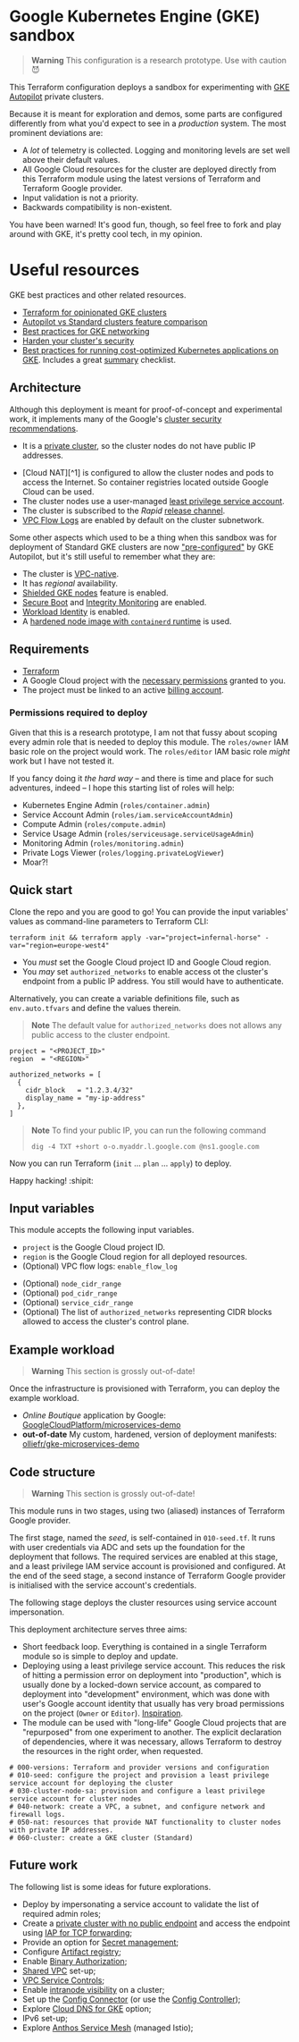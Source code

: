 # Google Kubernetes Engine (GKE) sandbox

> **Warning**
> This configuration is a research prototype. Use with caution :smiling_imp:

This Terraform configuration deploys a sandbox for experimenting with [GKE Autopilot](https://cloud.google.com/kubernetes-engine) private clusters.

Because it is meant for exploration and demos, some parts are configured differently from what you'd expect to see in a *production* system. The most prominent deviations are:

* A *lot* of telemetry is collected. Logging and monitoring levels are set well above their default values.
* All Google Cloud resources for the cluster are deployed directly from this Terraform module using the latest versions of Terraform and Terraform Google provider.
* Input validation is not a priority.
* Backwards compatibility is non-existent.

<!-- TODO research how Spot VMs work with Autopilot clusters
* [Spot VM instances](https://cloud.google.com/kubernetes-engine/docs/concepts/spot-vms) are used for cluster nodes by default.
-->

You have been warned! It's good fun, though, so feel free to fork and play around with GKE, it's pretty cool tech, in my opinion.

# Useful resources

GKE best practices and other related resources.

* [Terraform for opinionated GKE clusters](https://github.com/terraform-google-modules/terraform-google-kubernetes-engine)
* [Autopilot vs Standard clusters feature comparison](https://cloud.google.com/kubernetes-engine/docs/resources/autopilot-standard-feature-comparison)
* [Best practices for GKE networking](https://cloud.google.com/kubernetes-engine/docs/best-practices/networking)
* [Harden your cluster's security](https://cloud.google.com/kubernetes-engine/docs/how-to/hardening-your-cluster)
* [Best practices for running cost-optimized Kubernetes applications on GKE](https://cloud.google.com/architecture/best-practices-for-running-cost-effective-kubernetes-applications-on-gke). Includes a great [summary](https://cloud.google.com/architecture/best-practices-for-running-cost-effective-kubernetes-applications-on-gke#summary_of_best_practices) checklist.

## Architecture

Although this deployment is meant for proof-of-concept and experimental work, it implements many of the Google's [cluster security recommendations](https://cloud.google.com/kubernetes-engine/docs/how-to/hardening-your-cluster).

* It is a [private cluster], so the cluster nodes do not have public IP addresses.
<!-- * It has a _public endpoint_ with access limited to the _list of authorised control networks_; -->
<!-- * It has [Dataplane V2](https://cloud.google.com/blog/products/containers-kubernetes/bringing-ebpf-and-cilium-to-google-kubernetes-engine) enabled so it can enforce Network Policies; -->
<!-- * It uses [Spot VMs](https://cloud.google.com/compute/docs/instances/spot) for worker nodes. This reduces the running cost substantially. -->
* [Cloud NAT][^1] is configured to allow the cluster nodes and pods to access the Internet. So container registries located outside Google Cloud can be used.
* The cluster nodes use a user-managed [least privilege service account].
* The cluster is subscribed to the _Rapid_ [release channel].
* [VPC Flow Logs] are enabled by default on the cluster subnetwork.

Some other aspects which used to be a thing when this sandbox was for deployment of Standard GKE clusters are now ["pre-configured"](https://cloud.google.com/kubernetes-engine/docs/resources/autopilot-standard-feature-comparison) by GKE Autopilot, but it's still useful to remember what they are:

* The cluster is [VPC-native](https://cloud.google.com/kubernetes-engine/docs/concepts/alias-ips).
* It has *regional* availability.
* [Shielded GKE nodes] feature is enabled.
* [Secure Boot] and [Integrity Monitoring] are enabled.
* [Workload Identity] is enabled.
* A [hardened node image with `containerd` runtime](https://cloud.google.com/kubernetes-engine/docs/concepts/using-containerd) is used.

[least privilege service account]: https://cloud.google.com/kubernetes-engine/docs/how-to/hardening-your-cluster#use_least_privilege_sa
[Cloud NAT]: https://cloud.google.com/nat/docs/overview
[private cluster]: https://cloud.google.com/kubernetes-engine/docs/concepts/private-cluster-concept
[Shielded GKE nodes]: https://cloud.google.com/kubernetes-engine/docs/how-to/shielded-gke-nodes
[release channel]:  https://cloud.google.com/kubernetes-engine/docs/concepts/release-channels
[Secure Boot]: https://cloud.google.com/compute/shielded-vm/docs/shielded-vm#secure-boot
[Integrity Monitoring]: https://cloud.google.com/compute/shielded-vm/docs/shielded-vm#integrity-monitoring
[Workload Identity]: https://cloud.google.com/kubernetes-engine/docs/concepts/workload-identity
[VPC Flow Logs]: https://cloud.google.com/vpc/docs/flow-logs

## Requirements

<!-- TODO ideally you want the versions to be auto-generated (Terraform plus providers) -->

* [Terraform](https://www.terraform.io/)
* A Google Cloud project with the [necessary permissions](#required-permissions) granted to you.
* The project must be linked to an active [billing account].

[billing account]: https://cloud.google.com/billing/docs/concepts#billing_account

### Permissions required to deploy

Given that this is a research prototype, I am not that fussy about scoping every admin role that is needed to deploy this module. The `roles/owner` IAM basic role on the project would work. The `roles/editor` IAM basic role *might* work but I have not tested it. 

<!--
The operator must have the permissions to enable new services, create service accounts, set IAM bindings at project level.
-->

If you fancy doing it *the hard way* &ndash; and there is time and place for such adventures, indeed &ndash; I hope this starting list of roles will help:

* Kubernetes Engine Admin (`roles/container.admin`)
* Service Account Admin (`roles/iam.serviceAccountAdmin`)
* Compute Admin (`roles/compute.admin`)
* Service Usage Admin (`roles/serviceusage.serviceUsageAdmin`)
* Monitoring Admin (`roles/monitoring.admin`)
* Private Logs Viewer (`roles/logging.privateLogViewer`)
* Moar?!

## Quick start

Clone the repo and you are good to go! You can provide the input variables' values as command-line parameters to Terraform CLI:

```shell
terraform init && terraform apply -var="project=infernal-horse" -var="region=europe-west4"
```

* You _must_ set the Google Cloud project ID and Google Cloud region.
* You _may_ set `authorized_networks` to enable access ot the cluster's endpoint from a public IP address. You still would have to authenticate.

Alternatively, you can create a variable definitions file, such as `env.auto.tfvars` and define the values therein.

> **Note**
> The default value for `authorized_networks` does not allows any public access to the cluster endpoint.

```hcl
project = "<PROJECT_ID>"
region  = "<REGION>"

authorized_networks = [
  {
    cidr_block   = "1.2.3.4/32"
    display_name = "my-ip-address"
  },
]
```

> **Note**
> To find your public IP, you can run the following command
>
>  ```shell
>  dig -4 TXT +short o-o.myaddr.l.google.com @ns1.google.com
>  ```

Now you can run Terraform (`init` ... `plan` ... `apply`) to deploy. 

Happy hacking! :shipit:

## Input variables

This module accepts the following input variables.

* `project` is the Google Cloud project ID.
* `region` is the Google Cloud region for all deployed resources.
* (Optional) VPC flow logs: `enable_flow_log`
<!-- * (Optional) `use_spot_vms` defines if Spot VMs should be used for cluster nodes. Default is `true`. -->
* (Optional) `node_cidr_range`
* (Optional) `pod_cidr_range`
* (Optional) `service_cidr_range`
* (Optional) The list of `authorized_networks` representing CIDR blocks allowed to access the cluster's control plane.

## Example workload

> **Warning**
> This section is grossly out-of-date!

Once the infrastructure is provisioned with Terraform, you can deploy the example workload.

* _Online Boutique_ application by Google: [GoogleCloudPlatform/microservices-demo]
* **out-of-date** My custom, hardened, version of deployment manifests: [olliefr/gke-microservices-demo]

[GoogleCloudPlatform/microservices-demo]: https://github.com/GoogleCloudPlatform/microservices-demo
[olliefr/gke-microservices-demo]: https://github.com/olliefr/gke-microservices-demo

## Code structure

> **Warning**
> This section is grossly out-of-date!

This module runs in two stages, using two (aliased) instances of Terraform Google provider.

The first stage, named the _seed_, is self-contained in `010-seed.tf`. It runs with user
credentials via ADC and sets up the foundation for the deployment that follows. The required
services are enabled at this stage, and a least privilege IAM service account is provisioned
and configured. At the end of the seed stage, a second instance of Terraform Google provider
is initialised with the service account's credentials.

The following stage deploys the cluster resources using service account impersonation.

This deployment architecture serves three aims:

* Short feedback loop. Everything is contained in a single Terraform module so is 
  simple to deploy and update.
* Deploying using a least privilege service account. This reduces the risk of 
  hitting a permission error on deployment into "production", which is usually done
  by a locked-down service account, as compared to deployment into "development" environment,
  which was done with user's Google account identity that usually has very broad permissions
  on the project (`Owner` or `Editor`). [Inspiration](https://cloud.google.com/blog/topics/developers-practitioners/using-google-cloud-service-account-impersonation-your-terraform-code).
* The module can be used with "long-life" Google Cloud projects that are "repurposed" from one
  experiment to another. The explicit declaration of dependencies, where it was necessary, allows
  Terraform to destroy the resources in the right order, when requested. 

```
# 000-versions: Terraform and provider versions and configuration
# 010-seed: configure the project and provision a least privilege service account for deploying the cluster
# 030-cluster-node-sa: provision and configure a least privilege service account for cluster nodes
# 040-network: create a VPC, a subnet, and configure network and firewall logs.
# 050-nat: resources that provide NAT functionality to cluster nodes with private IP addresses.
# 060-cluster: create a GKE cluster (Standard)
```

<!-- 
```
TODO enable audit log entries for used APIs:
https://registry.terraform.io/providers/hashicorp/google/latest/docs/resources/google_project_iam#google_project_iam_audit_config
```

```
TODO add moar Terraform outputs to give a decent summary of what the cluster is about (CIDR ranges, etc)
```
-->

## Future work

The following list is some ideas for future explorations.

* Deploy by impersonating a service account to validate the list of required admin roles;
* Create a [private cluster with no public endpoint][pcwnpe] and access the endpoint using [IAP for TCP forwarding];
* Provide an option for [Secret management];
* Configure [Artifact registry];
* Enable [Binary Authorization];
* [Shared VPC] set-up;
* [VPC Service Controls];
* Enable [intranode visibility] on a cluster;
* Set up the [Config Connector] (or use the [Config Controller]);
* Explore [Cloud DNS for GKE] option;
* IPv6 set-up;
* Explore [Anthos Service Mesh] (managed Istio);

[pcwnpe]: https://cloud.google.com/kubernetes-engine/docs/how-to/private-clusters#private_cp
[IAP for TCP forwarding]: https://cloud.google.com/iap/docs/using-tcp-forwarding
[Secret management]: https://cloud.google.com/kubernetes-engine/docs/how-to/hardening-your-cluster#secret_management
[Artifact registry]: https://cloud.google.com/artifact-registry/docs/overview
[Binary authorization]: https://cloud.google.com/binary-authorization/docs
[Cloud DNS for GKE]: https://cloud.google.com/kubernetes-engine/docs/how-to/cloud-dns
[Shared VPC]: https://cloud.google.com/vpc/docs/shared-vpc
[VPC Service Controls]: https://cloud.google.com/vpc-service-controls/docs/overview
[intranode visibility]: https://cloud.google.com/kubernetes-engine/docs/how-to/intranode-visibility
[Config Connector]: https://cloud.google.com/config-connector/docs/overview
[Config Controller]: https://cloud.google.com/anthos-config-management/docs/concepts/config-controller-overview
[Anthos Service Mesh]: https://cloud.google.com/service-mesh/docs/overview
